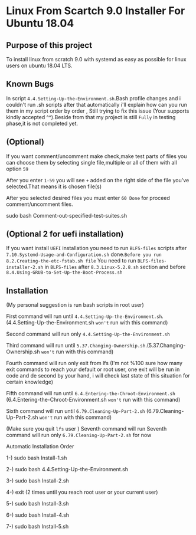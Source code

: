 # Linux From Scartch 9.0 Installer For Ubuntu 18.04

## Purpose of this project

To install linux from scratch 9.0 with systemd as easy as possible for linux users on ubuntu 18.04 LTS.

## Known Bugs

In script `4.4.Setting-Up-the-Environment.sh`.Bash profile changes and i couldn't run .sh scripts after that automatically i'll explain how can you run them in my script order by order , Still trying to fix this issue (Your supports kindly accepted ^^).Beside from that my project is still `Fully` in testing phase,it is not completed yet.

## (Optional)
If you want comment/uncomment make check,make test parts of files you can choose them by selecting single file,multiple or all of them with all option `59`

After you enter `1-59` you will see `+` added on the right side of the file you've selected.That means it is chosen file(s)

After you selected desired files you must enter `60 Done` for proceed comment/uncomment files.

sudo bash Comment-out-specified-test-suites.sh

## (Optional 2 for uefi installation)
If you want install `UEFI` installation you need to run `BLFS-files` scripts  after `7.10.Systemd-Usage-and-Configuration.sh` done.`Before you run 8.2.Creating-the-etc-fstab.sh file`
You need to run `BLFS-files-installer-2.sh` in `BLFS-files` after `8.3.Linux-5.2.8.sh` section and before `8.4.Using-GRUB-to-Set-Up-the-Boot-Process.sh`

## Installation
(My personal suggestion is run bash scripts in root user)

First command will run until `4.4.Setting-Up-the-Environment.sh`.(4.4.Setting-Up-the-Environment.sh `won't` run with this command)

Second command will run only `4.4.Setting-Up-the-Environment.sh`

Third command will run until `5.37.Changing-Ownership.sh`.(5.37.Changing-Ownership.sh `won't` run with this command)

Fourth command will run only exit from lfs (I'm not %100 sure how many exit commands to reach your default or root user, one exit will be run in code and de second by your hand, i will check last state of this situation for certain knowledge)

Fifth command will run until `6.4.Entering-the-Chroot-Environment.sh` (6.4.Entering-the-Chroot-Environment.sh `won't` run with this command)

Sixth command will run until `6.79.Cleaning-Up-Part-2.sh` (6.79.Cleaning-Up-Part-2.sh `won't` run with this command)

(Make sure you quit `lfs` user ) Seventh command will run 
Seventh command will run only `6.79.Cleaning-Up-Part-2.sh` for now


Automatic Installation Order

1-) sudo bash Install-1.sh

2-) sudo bash 4.4.Setting-Up-the-Environment.sh

3-) sudo bash Install-2.sh

4-) exit (2 times until you reach root user or your current user)

5-) sudo bash Install-3.sh

6-) sudo bash Install-4.sh

7-) sudo bash Install-5.sh